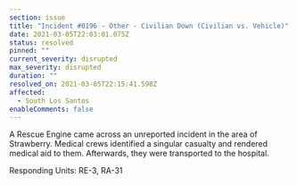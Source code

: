 ```yaml
---
section: issue
title: "Incident #0196 - Other - Civilian Down (Civilian vs. Vehicle)"
date: 2021-03-05T22:03:01.075Z
status: resolved
pinned: ""
current_severity: disrupted
max_severity: disrupted
duration: ""
resolved_on: 2021-03-05T22:15:41.598Z
affected:
  - South Los Santos
enableComments: false
---
```

A Rescue Engine came across an unreported incident in the area of Strawberry. Medical crews identified a singular casualty and rendered medical aid to them. Afterwards, they were transported to the hospital.

Responding Units: RE-3, RA-31